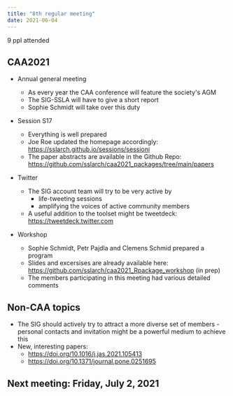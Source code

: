 ```yaml
---
title: "8th regular meeting"
date: 2021-06-04
---
```


9 ppl attended

## CAA2021

- Annual general meeting
    - As every year the CAA conference will feature the society's AGM
    - The SIG-SSLA will have to give a short report
    - Sophie Schmidt will take over this duty

- Session S17 
    - Everything is well prepared
    - Joe Roe updated the homepage accordingly: https://sslarch.github.io/sessions/sessioni
    - The paper abstracts are available in the Github Repo: https://github.com/sslarch/caa2021_packages/tree/main/papers

- Twitter
    - The SIG account team will try to be very active by
        - life-tweeting sessions
        - amplifying the voices of active community members
    - A useful addition to the toolset might be tweetdeck: https://tweetdeck.twitter.com

- Workshop
    - Sophie Schmidt, Petr Pajdla and Clemens Schmid prepared a program
    - Slides and excersises are already available here: https://github.com/sslarch/caa2021_Rpackage_workshop (in prep)
    - The members participating in this meeting had various detailed comments

## Non-CAA topics

- The SIG should actively try to attract a more diverse set of members - personal contacts and invitation might be a powerful medium to achieve this
- New, interesting papers:
    - https://doi.org/10.1016/j.jas.2021.105413
    - https://doi.org/10.1371/journal.pone.0251695

## Next meeting: Friday, July 2, 2021
